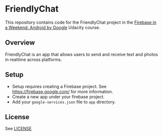 # FriendlyChat

This repository contains code for the FriendlyChat project in the [Firebase in a Weekend: Android by Google](https://www.udacity.com/course/firebase-in-a-weekend-by-google-android--ud0352) Udacity course.

## Overview

FriendlyChat is an app that allows users to send and receive text and photos in realtime across platforms.

## Setup

* Setup requires creating a Firebase project. See https://firebase.google.com/ for more information.
* Create a new app under your firebase project.
* Add your `google-services.json` file to `app` directory.

## License
See [LICENSE](LICENSE)
